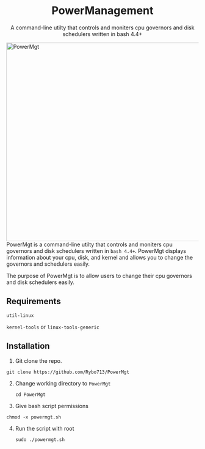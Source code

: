 <h1 align="center">PowerManagement</h1>
<p align="center">A command-line utilty that controls and moniters cpu governors and disk schedulers written in bash 4.4+ </p>

<img src="https://i.imgur.com/PeWCHYT.png" alt="PowerMgt" align="left" height="520px">

PowerMgt is a command-line utilty that controls and moniters cpu governors and disk schedulers written in `bash 4.4+`. PowerMgt displays information about your cpu, disk, and kernel and allows you to change the governors and schedulers easily.

The purpose of PowerMgt is to allow users to change their cpu governors and disk schedulers easily. 

## Requirements 
`util-linux`

`kernel-tools` or `linux-tools-generic` 

## Installation

1. Git clone the repo.
  
  `git clone https://github.com/Rybo713/PowerMgt`

2. Change working directory to `PowerMgt`
   
   `cd PowerMgt`

3. Give bash script permissions
  
  `chmod -x powermgt.sh`

4. Run the script with root
   
   `sudo ./powermgt.sh`
